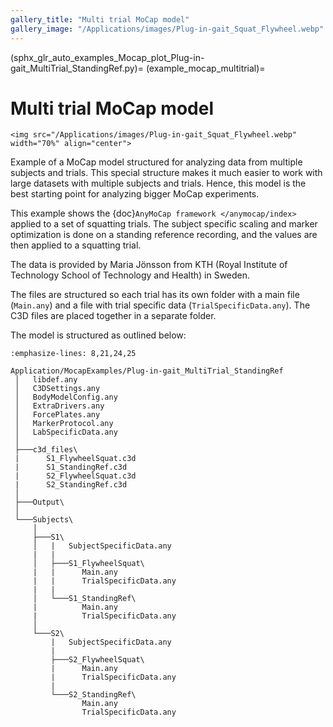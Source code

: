 ```yaml
---
gallery_title: "Multi trial MoCap model"
gallery_image: "/Applications/images/Plug-in-gait_Squat_Flywheel.webp"
---
```


(sphx_glr_auto_examples_Mocap_plot_Plug-in-gait_MultiTrial_StandingRef.py)=
(example_mocap_multitrial)=

# Multi trial MoCap model


````{sidebar} **Example**
<img src="/Applications/images/Plug-in-gait_Squat_Flywheel.webp" width="70%" align="center">
````

Example of a MoCap model structured for analyzing data from multiple subjects
and trials. This special structure makes it much easier to work with large
datasets with multiple subjects and trials. Hence, this model is the best
starting point for analyzing bigger MoCap experiments.

This example shows the {doc}`AnyMoCap framework </anymocap/index>` applied to a set
of squatting trials.
The subject specific scaling and marker optimization is done on a standing
reference recording, and the values are then applied to a squatting trial.

The data is provided by Maria Jönsson from KTH (Royal Institute of Technology
School of Technology and Health) in Sweden.

The files are structured so each trial has its own folder with a main file
(`Main.any`) and a file with trial specific data (`TrialSpecificData.any`).
The C3D files are placed together in a separate folder.

The model is structured as outlined below:

```{code-block} none
:emphasize-lines: 8,21,24,25

Application/MocapExamples/Plug-in-gait_MultiTrial_StandingRef
 │   libdef.any
 │   C3DSettings.any
 │   BodyModelConfig.any
 │   ExtraDrivers.any
 │   ForcePlates.any
 │   MarkerProtocol.any
 │   LabSpecificData.any
 │
 ├───c3d_files\
 |      S1_FlywheelSquat.c3d
 |      S1_StandingRef.c3d
 |      S2_FlywheelSquat.c3d
 |      S2_StandingRef.c3d
 │
 ├───Output\
 │
 └───Subjects\
     │
     ├───S1\
     │   |   SubjectSpecificData.any
     |   |
     │   ├───S1_FlywheelSquat\
     |   |      Main.any
     |   |      TrialSpecificData.any
     |   |
     │   └───S1_StandingRef\
     |          Main.any
     |          TrialSpecificData.any
     │
     └───S2\
         |   SubjectSpecificData.any
         |
         ├───S2_FlywheelSquat\
         |      Main.any
         |      TrialSpecificData.any
         |
         └───S2_StandingRef\
                Main.any
                TrialSpecificData.any
```

